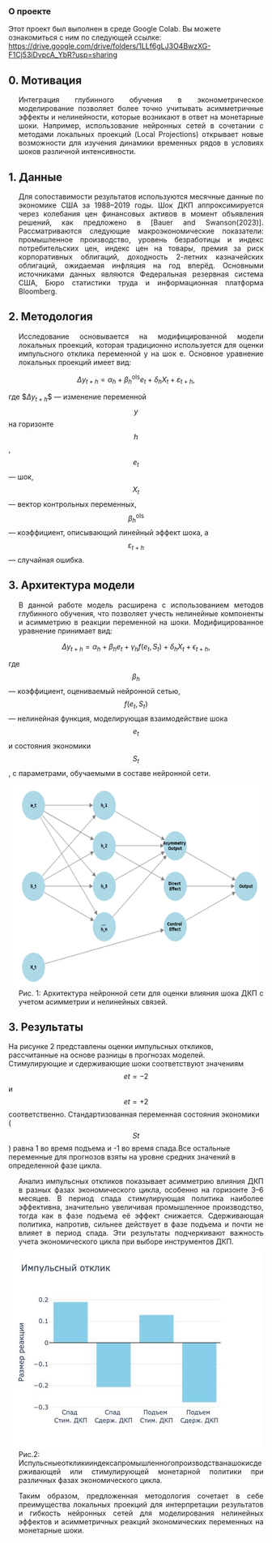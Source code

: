 ### О проекте

Этот проект был выполнен в среде Google Colab. Вы можете ознакомиться с ним по следующей ссылке:
https://drive.google.com/drive/folders/1LLf6gLJ3O4BwzXG-F1Cj53iDvpcA_YbR?usp=sharing

## 0. Мотивация

<div style="text-align: justify; margin-left: 20px;"> Интеграция глубинного обучения в эконометрическое моделирование позволяет более точно учитывать асимметричные эффекты и нелинейности, которые возникают в ответ на монетарные шоки. Например, использование нейронных сетей в сочетании с методами локальных проекций (Local Projections) открывает новые возможности для изучения динамики временных рядов в условиях шоков различной интенсивности.</div>

## 1. Данные

<div style="text-align: justify; margin-left: 20px;"> Для сопоставимости результатов используются месячные данные по экономике США за 1988–2019 годы. Шок ДКП аппроксимируется через колебания цен финансовых активов в момент объявления решений, как предложено в [Bauer and Swanson(2023)]. Рассматриваются следующие макроэкономические показатели: промышленное производство, уровень безработицы и индекс потребительских цен, индекс цен на товары, премия за риск корпоративных облигаций, доходность 2-летних казначейских облигаций, ожидаемая инфляция на год вперёд. Основными источниками данных являются Федеральная резервная система США, Бюро статистики труда и информационная платформа Bloomberg.</div>

## 2. Методология

<div style="text-align: justify; margin-left: 20px;">Исследование основывается на модифицированной модели локальных проекций, которая традиционно используется для оценки импульсного отклика переменной y на шок e. Основное уравнение локальных проекций имеет вид:</div>

$$
\Delta y_{t+h} = \alpha_h + \beta_h^{\text{ols}} e_t + \delta_h X_t + \varepsilon_{t+h},
$$

где $$\Delta y_{t+h}\$$ — изменение переменной $$y$$ на горизонте $$h$$, $$e_t$$ — шок, $$X_t$$ — вектор контрольных переменных, $$\beta_h^{\text{ols}}$$ — коэффициент, описывающий линейный эффект шока, а $$\varepsilon_{t+h}$$ — случайная ошибка.

## 3. Архитектура модели

<div style="text-align: justify; margin-left: 20px;"> В данной работе модель расширена с использованием методов глубинного обучения, что позволяет учесть нелинейные компоненты и асимметрию в реакции переменной на шоки. Модифицированное уравнение принимает вид:</div>

$$
\Delta y_{t+h} = \alpha_h + \beta_h e_t + \gamma_h f(e_t, S_t) + \delta_h X_t + \epsilon_{t+h},
$$

где $$\beta_h$$ — коэффициент, оцениваемый нейронной сетью, $$f(e_t, S_t)$$ — нелинейная функция, моделирующая взаимодействие шока $$e_t$$ и состояния экономики $$S_t$$, с параметрами, обучаемыми в составе нейронной сети.

<img src="figures/fig1.png" height="400">
<div style="text-align: justify; margin-left: 20px;"> Рис. 1: Архитектура нейронной сети для оценки влияния шока ДКП с учетом асимметрии и нелинейных связей.</div>

## 3. Результаты

На рисунке 2 представлены оценки импульсных откликов, рассчитанные на основе разницы в прогнозах моделей. Стимулирующие и сдерживающие шоки соответствуют значениям $$et =−2$$ и $$et = +2$$ соответственно. Стандартизованная переменная состояния экономики ($$St$$) равна 1 во время подъема и -1 во время спада.Все остальные переменные для прогнозов взяты на уровне средних значений в определенной фазе цикла.

<div style="text-align: justify; margin-left: 20px;">Анализ импульсных откликов показывает асимметрию влияния ДКП в разных фазах экономического цикла, особенно на горизонте 3–6 месяцев. В период спада стимулирующая политика наиболее эффективна, значительно увеличивая промышленное производство, тогда как в фазе подъема её эффект снижается. Сдерживающая политика, напротив, сильнее действует в фазе подъема и почти не влияет в период спада. Эти результаты подчеркивают важность учета экономического цикла при выборе инструментов ДКП.</div>

<img src="figures/fig2.png" height="400">
<div style="text-align: justify; margin-left: 20px;"> Рис.2: Испульсныеоткликииндексапромышленногопроизводстванашокисдерживающей или стимулирующей монетарной политики при различных фазах экономического цикла.</div>
<p> </p>
<div style="text-align: justify; margin-left: 20px;">Таким образом, предложенная методология сочетает в себе преимущества локальных проекций для интерпретации результатов и гибкость нейронных сетей для моделирования нелинейных эффектов и асимметричных реакций экономических переменных на монетарные шоки.</div>

